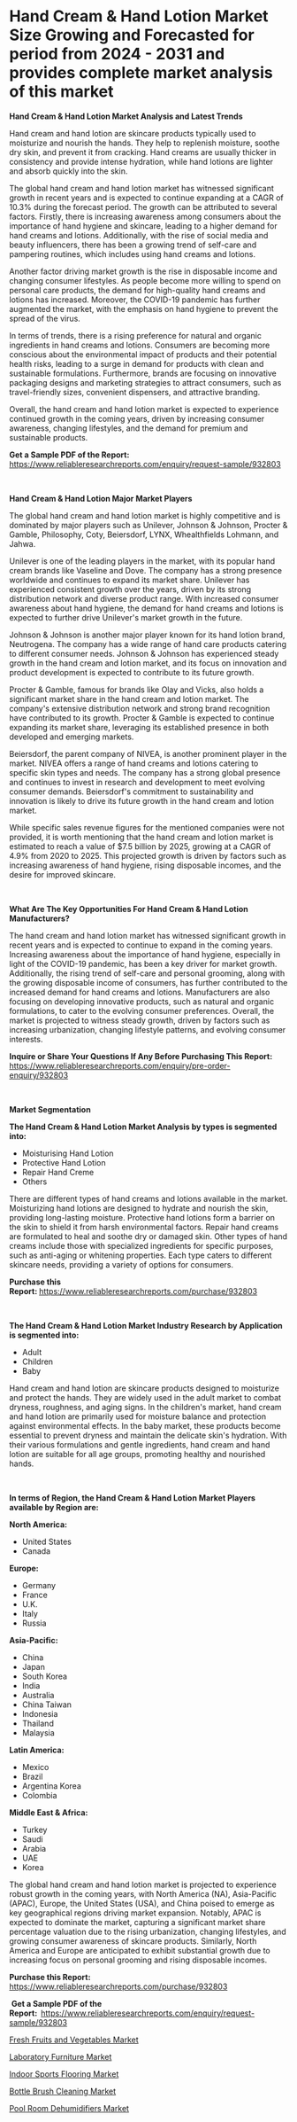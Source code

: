 <p><h1>Hand Cream & Hand Lotion Market Size Growing and Forecasted for period from 2024 - 2031 and provides complete market analysis of this market</h1></p><p><strong>Hand Cream & Hand Lotion Market Analysis and Latest Trends</strong></p>
<p><p>Hand cream and hand lotion are skincare products typically used to moisturize and nourish the hands. They help to replenish moisture, soothe dry skin, and prevent it from cracking. Hand creams are usually thicker in consistency and provide intense hydration, while hand lotions are lighter and absorb quickly into the skin.</p><p>The global hand cream and hand lotion market has witnessed significant growth in recent years and is expected to continue expanding at a CAGR of 10.3% during the forecast period. The growth can be attributed to several factors. Firstly, there is increasing awareness among consumers about the importance of hand hygiene and skincare, leading to a higher demand for hand creams and lotions. Additionally, with the rise of social media and beauty influencers, there has been a growing trend of self-care and pampering routines, which includes using hand creams and lotions.</p><p>Another factor driving market growth is the rise in disposable income and changing consumer lifestyles. As people become more willing to spend on personal care products, the demand for high-quality hand creams and lotions has increased. Moreover, the COVID-19 pandemic has further augmented the market, with the emphasis on hand hygiene to prevent the spread of the virus.</p><p>In terms of trends, there is a rising preference for natural and organic ingredients in hand creams and lotions. Consumers are becoming more conscious about the environmental impact of products and their potential health risks, leading to a surge in demand for products with clean and sustainable formulations. Furthermore, brands are focusing on innovative packaging designs and marketing strategies to attract consumers, such as travel-friendly sizes, convenient dispensers, and attractive branding.</p><p>Overall, the hand cream and hand lotion market is expected to experience continued growth in the coming years, driven by increasing consumer awareness, changing lifestyles, and the demand for premium and sustainable products.</p></p>
<p><strong>Get a Sample PDF of the Report:&nbsp;</strong> <a href="https://www.reliableresearchreports.com/enquiry/request-sample/932803">https://www.reliableresearchreports.com/enquiry/request-sample/932803</a></p>
<p>&nbsp;</p>
<p><strong>Hand Cream & Hand Lotion Major Market Players</strong></p>
<p><p>The global hand cream and hand lotion market is highly competitive and is dominated by major players such as Unilever, Johnson & Johnson, Procter & Gamble, Philosophy, Coty, Beiersdorf, LYNX, Whealthfields Lohmann, and Jahwa. </p><p>Unilever is one of the leading players in the market, with its popular hand cream brands like Vaseline and Dove. The company has a strong presence worldwide and continues to expand its market share. Unilever has experienced consistent growth over the years, driven by its strong distribution network and diverse product range. With increased consumer awareness about hand hygiene, the demand for hand creams and lotions is expected to further drive Unilever's market growth in the future.</p><p>Johnson & Johnson is another major player known for its hand lotion brand, Neutrogena. The company has a wide range of hand care products catering to different consumer needs. Johnson & Johnson has experienced steady growth in the hand cream and lotion market, and its focus on innovation and product development is expected to contribute to its future growth.</p><p>Procter & Gamble, famous for brands like Olay and Vicks, also holds a significant market share in the hand cream and lotion market. The company's extensive distribution network and strong brand recognition have contributed to its growth. Procter & Gamble is expected to continue expanding its market share, leveraging its established presence in both developed and emerging markets.</p><p>Beiersdorf, the parent company of NIVEA, is another prominent player in the market. NIVEA offers a range of hand creams and lotions catering to specific skin types and needs. The company has a strong global presence and continues to invest in research and development to meet evolving consumer demands. Beiersdorf's commitment to sustainability and innovation is likely to drive its future growth in the hand cream and lotion market.</p><p>While specific sales revenue figures for the mentioned companies were not provided, it is worth mentioning that the hand cream and lotion market is estimated to reach a value of $7.5 billion by 2025, growing at a CAGR of 4.9% from 2020 to 2025. This projected growth is driven by factors such as increasing awareness of hand hygiene, rising disposable incomes, and the desire for improved skincare.</p></p>
<p>&nbsp;</p>
<p><strong>What Are The Key Opportunities For Hand Cream & Hand Lotion Manufacturers?</strong></p>
<p><p>The hand cream and hand lotion market has witnessed significant growth in recent years and is expected to continue to expand in the coming years. Increasing awareness about the importance of hand hygiene, especially in light of the COVID-19 pandemic, has been a key driver for market growth. Additionally, the rising trend of self-care and personal grooming, along with the growing disposable income of consumers, has further contributed to the increased demand for hand creams and lotions. Manufacturers are also focusing on developing innovative products, such as natural and organic formulations, to cater to the evolving consumer preferences. Overall, the market is projected to witness steady growth, driven by factors such as increasing urbanization, changing lifestyle patterns, and evolving consumer interests.</p></p>
<p><strong>Inquire or Share Your Questions If Any Before Purchasing This Report:</strong> <a href="https://www.reliableresearchreports.com/enquiry/pre-order-enquiry/932803">https://www.reliableresearchreports.com/enquiry/pre-order-enquiry/932803</a></p>
<p>&nbsp;</p>
<p><strong>Market Segmentation</strong></p>
<p><strong>The Hand Cream & Hand Lotion Market Analysis by types is segmented into:</strong></p>
<p><ul><li>Moisturising Hand Lotion</li><li>Protective Hand Lotion</li><li>Repair Hand Creme</li><li>Others</li></ul></p>
<p><p>There are different types of hand creams and lotions available in the market. Moisturizing hand lotions are designed to hydrate and nourish the skin, providing long-lasting moisture. Protective hand lotions form a barrier on the skin to shield it from harsh environmental factors. Repair hand creams are formulated to heal and soothe dry or damaged skin. Other types of hand creams include those with specialized ingredients for specific purposes, such as anti-aging or whitening properties. Each type caters to different skincare needs, providing a variety of options for consumers.</p></p>
<p><strong>Purchase this Report:&nbsp;</strong><a href="https://www.reliableresearchreports.com/purchase/932803">https://www.reliableresearchreports.com/purchase/932803</a></p>
<p>&nbsp;</p>
<p><strong>The Hand Cream & Hand Lotion Market Industry Research by Application is segmented into:</strong></p>
<p><ul><li>Adult</li><li>Children</li><li>Baby</li></ul></p>
<p><p>Hand cream and hand lotion are skincare products designed to moisturize and protect the hands. They are widely used in the adult market to combat dryness, roughness, and aging signs. In the children's market, hand cream and hand lotion are primarily used for moisture balance and protection against environmental effects. In the baby market, these products become essential to prevent dryness and maintain the delicate skin's hydration. With their various formulations and gentle ingredients, hand cream and hand lotion are suitable for all age groups, promoting healthy and nourished hands.</p></p>
<p>&nbsp;</p>
<p><strong>In terms of Region, the Hand Cream & Hand Lotion Market Players available by Region are:</strong></p>
<p>
    <p> <strong> North America: </strong>
        <ul>
            <li>United States</li>
            <li>Canada</li>
        </ul>
        </p> 
    <p> <strong> Europe: </strong>
        <ul>
            <li>Germany</li>
            <li>France</li>
            <li>U.K.</li>
            <li>Italy</li>
            <li>Russia</li>
        </ul>
        </p> 
    <p> <strong> Asia-Pacific: </strong>
        <ul>
            <li>China</li>
            <li>Japan</li>
            <li>South Korea</li>
            <li>India</li>
            <li>Australia</li>
            <li>China Taiwan</li>
            <li>Indonesia</li>
            <li>Thailand</li>
            <li>Malaysia</li>
        </ul>
        </p> 
    <p> <strong> Latin America: </strong>
        <ul>
            <li>Mexico</li>
            <li>Brazil</li>
            <li>Argentina Korea</li>
            <li>Colombia</li>
        </ul>
        </p> 
    <p> <strong> Middle East & Africa: </strong>
        <ul>
            <li>Turkey</li>
            <li>Saudi</li>
            <li>Arabia</li>
            <li>UAE</li>
            <li>Korea</li>
        </ul>
    </p>
    </p>
<p><p>The global hand cream and hand lotion market is projected to experience robust growth in the coming years, with North America (NA), Asia-Pacific (APAC), Europe, the United States (USA), and China poised to emerge as key geographical regions driving market expansion. Notably, APAC is expected to dominate the market, capturing a significant market share percentage valuation due to the rising urbanization, changing lifestyles, and growing consumer awareness of skincare products. Similarly, North America and Europe are anticipated to exhibit substantial growth due to increasing focus on personal grooming and rising disposable incomes.</p></p>
<p><strong>Purchase this Report: </strong><a href="https://www.reliableresearchreports.com/purchase/932803">https://www.reliableresearchreports.com/purchase/932803</a></p>
<p>&nbsp;<strong>Get a Sample PDF of the Report:&nbsp;&nbsp;</strong><a href="https://www.reliableresearchreports.com/enquiry/request-sample/932803">https://www.reliableresearchreports.com/enquiry/request-sample/932803</a></p>
<p><strong></strong></p>
<p><p><a href="https://medium.com/@philliphicks76g/fresh-fruits-and-vegetables-market-the-key-to-successful-business-strategy-forecast-till-2031-1d633d5f166c">Fresh Fruits and Vegetables Market</a></p><p><a href="https://medium.com/@philliphicks76g/laboratory-furniture-market-comprehensive-assessment-by-type-application-and-geography-bee8ebb0b6b8">Laboratory Furniture Market</a></p><p><a href="https://medium.com/@philliphicks76g/indoor-sports-flooring-market-insight-market-trends-growth-forecasted-from-2024-to-2031-a099b7c1ae6d">Indoor Sports Flooring Market</a></p><p><a href="https://medium.com/@philliphicks76g/bottle-brush-cleaning-market-comprehensive-assessment-by-type-application-and-geography-254369374227">Bottle Brush Cleaning Market</a></p><p><a href="https://medium.com/@philliphicks76g/pool-room-dehumidifiers-market-size-cagr-trends-2024-2030-9a3dd0a434e8">Pool Room Dehumidifiers Market</a></p></p>